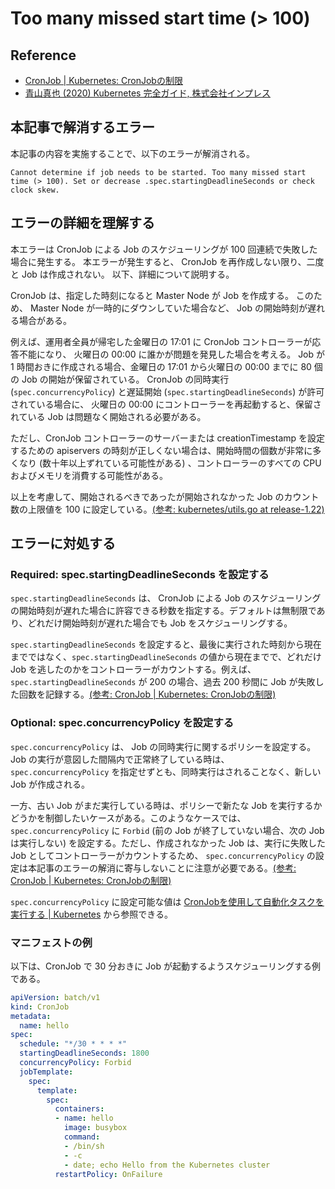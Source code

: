 # Too many missed start time (> 100)

## Reference

* [CronJob | Kubernetes: CronJobの制限](https://kubernetes.io/ja/docs/concepts/workloads/controllers/cron-jobs/#cron-job-limitations)
* [青山真也 (2020) Kubernetes 完全ガイド, 株式会社インプレス](https://book.impress.co.jp/books/1119101148)

## 本記事で解消するエラー

本記事の内容を実施することで、以下のエラーが解消される。

```
Cannot determine if job needs to be started. Too many missed start time (> 100). Set or decrease .spec.startingDeadlineSeconds or check clock skew.
```

## エラーの詳細を理解する

本エラーは CronJob による Job のスケジューリングが 100 回連続で失敗した場合に発生する。
本エラーが発生すると、 CronJob を再作成しない限り、二度と Job は作成されない。
以下、詳細について説明する。

CronJob は、指定した時刻になると Master Node が Job を作成する。
このため、 Master Node が一時的にダウンしていた場合など、 Job の開始時刻が遅れる場合がある。

例えば、運用者全員が帰宅した金曜日の 17:01 に CronJob コントローラーが応答不能になり、
火曜日の 00:00 に誰かが問題を発見した場合を考える。
Job が 1 時間おきに作成される場合、金曜日の 17:01 から火曜日の 00:00 までに 80 個の Job の開始が保留されている。
CronJob の同時実行 (`spec.concurrencyPolicy`) と遅延開始 (`spec.startingDeadlineSeconds`) が許可されている場合に、
火曜日の 00:00 にコントローラーを再起動すると、保留されている Job は問題なく開始される必要がある。

ただし、CronJob コントローラーのサーバーまたは creationTimestamp を設定するための apiservers の時刻が正しくない場合は、開始時間の個数が非常に多くなり (数十年以上ずれている可能性がある) 、コントローラーのすべての CPU およびメモリを消費する可能性がある。

以上を考慮して、開始されるべきであったが開始されなかった Job のカウント数の上限値を 100 に設定している。[(参考: kubernetes/utils.go at release-1.22)](https://github.com/kubernetes/kubernetes/blob/v1.22.2/pkg/controller/cronjob/utils.go#L127-L143)

## エラーに対処する

### Required: spec.startingDeadlineSeconds を設定する
`spec.startingDeadlineSeconds` は、 CronJob による Job のスケジューリングの開始時刻が遅れた場合に許容できる秒数を指定する。デフォルトは無制限であり、どれだけ開始時刻が遅れた場合でも Job をスケジューリングする。

`spec.startingDeadlineSeconds` を設定すると、最後に実行された時刻から現在までではなく、`spec.startingDeadlineSeconds` の値から現在までで、どれだけ Job を逃したのかをコントローラーがカウントする。例えば、`spec.startingDeadlineSeconds` が 200 の場合、過去 200 秒間に Job が失敗した回数を記録する。[(参考: CronJob | Kubernetes: CronJobの制限)](https://kubernetes.io/ja/docs/concepts/workloads/controllers/cron-jobs/#cron-job-limitations)

### Optional: spec.concurrencyPolicy を設定する
`spec.concurrencyPolicy` は、 Job の同時実行に関するポリシーを設定する。Job の実行が意図した間隔内で正常終了している時は、`spec.concurrencyPolicy` を指定せずとも、同時実行はされることなく、新しい Job が作成される。

一方、古い Job がまだ実行している時は、ポリシーで新たな Job を実行するかどうかを制御したいケースがある。このようなケースでは、`spec.concurrencyPolicy` に `Forbid` (前の Job が終了していない場合、次の Job は実行しない) を設定する。ただし、作成されなかった Job は、実行に失敗した Job としてコントローラーがカウントするため、 `spec.concurrencyPolicy` の設定は本記事のエラーの解消に寄与しないことに注意が必要である。[(参考: CronJob | Kubernetes: CronJobの制限)](https://kubernetes.io/ja/docs/concepts/workloads/controllers/cron-jobs/#cron-job-limitations)

`spec.concurrencyPolicy` に設定可能な値は [CronJobを使用して自動化タスクを実行する | Kubernetes](https://kubernetes.io/ja/docs/tasks/job/automated-tasks-with-cron-jobs/#concurrency-policy) から参照できる。

### マニフェストの例

以下は、CronJob で 30 分おきに Job が起動するようスケジューリングする例である。

```yaml
apiVersion: batch/v1
kind: CronJob
metadata:
  name: hello
spec:
  schedule: "*/30 * * * *"
  startingDeadlineSeconds: 1800
  concurrencyPolicy: Forbid
  jobTemplate:
    spec:
      template:
        spec:
          containers:
          - name: hello
            image: busybox
            command:
            - /bin/sh
            - -c
            - date; echo Hello from the Kubernetes cluster
          restartPolicy: OnFailure
```
